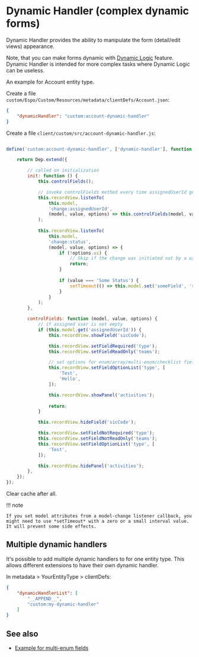 # Dynamic Handler (complex dynamic forms)

Dynamic Handler provides the ability to manipulate the form (detail/edit views) appearance.

Note, that you can make forms dynamic with [Dynamic Logic](../administration/dynamic-logic.md) feature. Dynamic Handler is intended for more complex tasks where Dynamic Logic can be useless.

An example for Account entity type.

Create a file `custom/Espo/Custom/Resources/metadata/clientDefs/Account.json`:

```json
{
    "dynamicHandler": "custom:account-dynamic-handler"
}
```

Create a file `client/custom/src/account-dynamic-handler.js`:

```js

define('custom:account-dynamic-handler', ['dynamic-handler'], function (Dep) {

    return Dep.extend({

        // called on initialization
        init: function () {
            this.controlFields();

            // invoke controlFields method every time assignedUserId gets changed
            this.recordView.listenTo(
                this.model,
                'change:assignedUserId',
                (model, value, options) => this.controlFields(model, value, options)
            );
            
            this.recordView.listenTo(
                this.model,
                'change:status',
                (model, value, options) => {
                    if (!options.ui) {
                        // Skip if the change was initiated not by a user interaction.
                        return;
                    }
                    
                    if (value === 'Some Status') {
                        setTimeout(() => this.model.set('someField', 'someValue'), 1);
                    }
                }
            );
        },

        controlFields: function (model, value, options) {        
            // if assigned user is not empty
            if (this.model.get('assignedUserId')) {                
                this.recordView.showField('sicCode');

                this.recordView.setFieldRequired('type');
                this.recordView.setFieldReadOnly('teams');

                // set options for enum/array/multi-enum/checklist fields
                this.recordView.setFieldOptionList('type', [
                    'Test',
                    'Hello',
                ]);

                this.recordView.showPanel('activities');
                
                return;
            }

            this.recordView.hideField('sicCode');

            this.recordView.setFieldNotRequired('type');
            this.recordView.setFieldNotReadOnly('teams');
            this.recordView.setFieldOptionList('type', [
                'Test',
            ]);

            this.recordView.hidePanel('activities');
        },
    });
});

```

Clear cache after all.

!!! note

    If you set model attributes from a model-change listener callback, you might need to use *setTimeout* with a zero or a small interval value. It will prevent some side effects.

## Multiple dynamic handlers

It's possible to add multiple dynamic handlers to for one entity type. This allows different extensions to have their own dynamic handler.

In metadata > YourEntityType > clientDefs:

```json
{
    "dynamicHandlerList": [
        "__APPEND__",
        "custom:my-dynamic-handler"
    ]
}
```

## See also

* [Example for multi-enum fields](examples/dynamic-logic-multi-enum.md)
